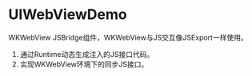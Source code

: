 # UIWebViewDemo
WKWebView JSBridge组件，WKWebView与JS交互像JSExport一样使用。 

1. 通过Runtime动态生成注入的JS接口代码。
2. 实现WKWebView环境下的同步JS接口。
